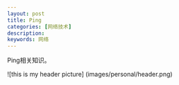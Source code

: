 ```yaml
---
layout: post
title: Ping
categories: [网络技术]
description: 
keywords: 网络
---
```




Ping相关知识。

![this is my header picture] (images/personal/header.png)